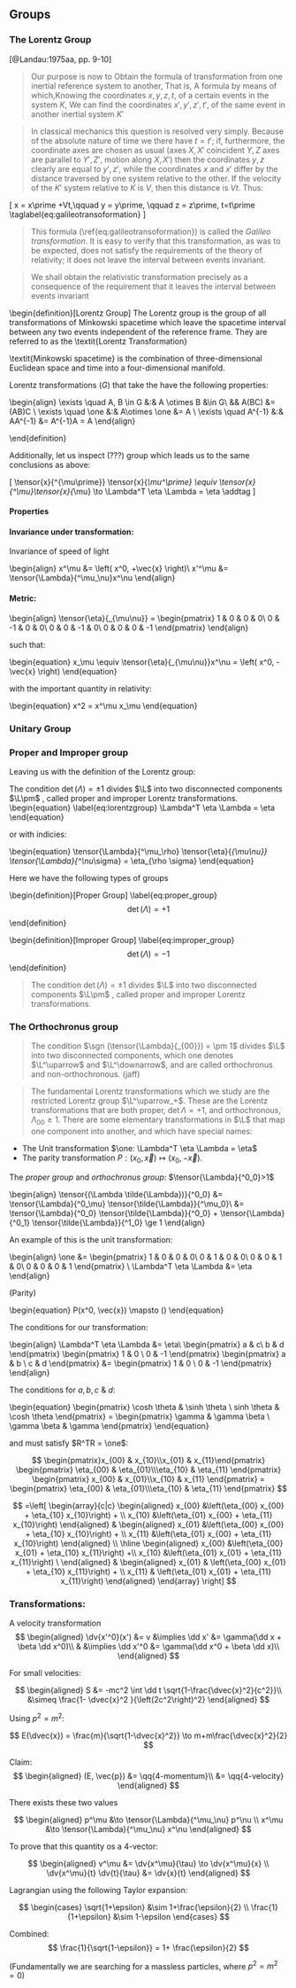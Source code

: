 <!--
@import "assets/custom.md"
-->
## Groups

### The Lorentz Group

[@Landau:1975aa, pp. 9-10] 
<!-- #TODO: Lorrentz Group definition get interesting points -->

>Our purpose is now to Obtain the formula of transformation from one inertial reference system to another, That is, A formula by means of which,Knowing the coordinates $x,y,z,t,$ of a certain events in the system $K$, We can find the coordinates $x\prime,y\prime,z\prime,t\prime,$ of the same event in another inertial system $K\prime$

>In classical mechanics this question is resolved very simply. Because of the absolute nature of time we there have $t = t\prime$; if, furthermore, the coordinate axes are chosen as usual (axes $X, X\prime$ coincident $Y, Z$ axes are parallel to $Y\prime, Z\prime$, motion along $X, X\prime$) then the coordinates $y,z$ clearly are equal to $y\prime,z\prime$, while the coordinates $x$ and $x\prime$ differ by the distance traversed by one system relative to the other. If the velocity of the $K\prime$ system relative to $K$ is $V$, then this distance is $Vt$. Thus:

\[
  x = x\prime +Vt,\qquad y = y\prime, \qquad z = z\prime, t=t\prime
  \taglabel{eq:galileotransoformation}
\]


>This formula (\ref{eq:galileotransoformation}) is called the *Galileo transformation*. It is easy to verify that this transformation, as was to be expected, does not satisfy the requirements of the theory of  relativity; it does not leave the interval between events invariant.

>We shall obtain the relativistic transformation precisely as a consequence of the requirement that it leaves the interval between events invariant

\begin{definition}[Lorentz Group]
The Lorentz group is the group of all transformations of Minkowski spacetime which leave the spacetime interval between any two events independent of the reference frame.  They are referred to as the \textit{Lorentz Transformation}

\textit{Minkowski spacetime} is the combination of three-dimensional Euclidean space and time into a four-dimensional manifold.

Lorentz transformations ($G$) that take the have the following properties:

\begin{align}
    \exists \quad A, B \in G &:&  A \otimes B &\in G\\
    && A(BC) &= (AB)C \\
  \exists \quad \one &:& A\otimes \one &= A \\
  \exists \quad A^{-1} &:& AA^{-1} &= A^{-1}A = A
\end{align}

\end{definition}

Additionally, let us inspect (???) group which leads us to the same conclusions as above:

\[
  \tensor{x}{^{\mu\prime}} \tensor{x}{_\mu^\prime} \equiv \tensor{x}{^\mu}\tensor{x}{_\mu} \to \Lambda^T \eta \Lambda = \eta \addtag
\]



#### Properties

#### Invariance under transformation:
Invariance of speed of light

\begin{align}
  x^\mu &= \left( x^0, +\vec{x} \right)\\
  x'^\mu &= \tensor{\Lambda}{^\mu_\nu}x^\nu
\end{align}

#### Metric:

\begin{align}
  \tensor{\eta}{_{\mu\nu}} = \begin{pmatrix}
    1 & 0 & 0 & 0\\
    0 & -1 & 0 & 0\\
    0 & 0 & -1 & 0\\
    0 & 0 & 0 & -1
  \end{pmatrix}
\end{align}

such that:

\begin{equation}
  x_\mu \equiv \tensor{\eta}{_{\mu\nu}}x^\nu = \left( x^0, -\vec{x} \right)
\end{equation}

with the important quantity in relativity:

\begin{equation}
  x^2 = x^\mu x_\mu
\end{equation}

### Unitary Group

### Proper and Improper group

Leaving us with the definition of the Lorentz group:

The condition $\det(\Lambda) = \pm 1$ divides $\L$ into two disconnected components $\L\pm$ , called proper and improper Lorentz transformations.
\begin{equation}
  \label{eq:lorentzgroup}
  \Lambda^T \eta \Lambda = \eta
\end{equation}

or with indicies:

\begin{equation}
  \tensor{\Lambda}{^\mu_\rho} \tensor{\eta}{_{\mu\nu}} \tensor{\Lambda}{^\nu_\sigma} = \eta_{\rho \sigma}
\end{equation}


Here we have the following types of groups

\begin{definition}[Proper Group]
\label{eq:proper_group}
$$
  \det(\Lambda) = +1
$$
\end{definition}

\begin{definition}[Improper Group]
\label{eq:improper_group}
$$
  \det(\Lambda) = -1
$$
\end{definition}

>The condition $\det(\Lambda) = \pm 1$ divides $\L$ into two disconnected components $\L\pm$ , called proper and improper Lorentz transformations.

### The Orthochronus group

>The condition $\sgn (\tensor{\Lambda}{_{00}}) = \pm 1$ divides $\L$ into two disconnected components, which one denotes $\L^\uparrow$ and $\L^\downarrow$, and are called orthochronus and non-orthochronous. (jaff)

>The fundamental Lorentz transformations which we study are the restricted Lorentz group $\L^\uparrow_+$. These are the Lorentz transformations that are both proper, $\det \Lambda = +1$, and orthochronous, $\Lambda_{00} \ge 1$. There are some elementary transformations in $\L$ that map one component into another, and which have special names:

 - The Unit transformation $\one: \Lambda^T \eta \Lambda = \eta$
 - The parity transformation $P : (x_0,\vec{x}) \mapsto (x_0,-\vec{x})$.
 <!-- - The time-reversal transformation $T : (x_0,\vec{x}) \mapsto (-x_0,\vec{x})$.
 - The space-time-inversion transformation $PT : (x_0,\vec{x}) \mapsto (-x_0,-\vec{x})$. -->


 The _proper group_ and _orthochronus group_: $\tensor{\Lambda}{^0_0}>1$

\begin{align}
  \tensor{(\Lambda \tilde{\Lambda})}{^0_0} &= \tensor{\Lambda}{^0_\mu} \tensor{\tilde{\Lambda}}{^\mu_0}\\
  &= \tensor{\Lambda}{^0_0} \tensor{\tilde{\Lambda}}{^0_0} + \tensor{\Lambda}{^0_1} \tensor{\tilde{\Lambda}}{^1_0} \ge 1
\end{align}

An example of this is the unit transformation:

\begin{align}
  \one &= \begin{pmatrix}
    1 & 0 & 0 & 0\\
    0 & 1 & 0 & 0\\
    0 & 0 & 1 & 0\\
    0 & 0 & 0 & 1
  \end{pmatrix} \\
\Lambda^T \eta \Lambda &= \eta
\end{align}

(Parity)

\begin{equation}
  P(x^0, \vec{x}) \mapsto ()
\end{equation}

The conditions for our transformation:

\begin{align}
  \Lambda^T \eta \Lambda &= \eta\\
  \begin{pmatrix}
    a & c\\ b & d
  \end{pmatrix} \begin{pmatrix}
    1 & 0 \\ 0 & -1
  \end{pmatrix} \begin{pmatrix}
    a & b \\ c & d
  \end{pmatrix} &= \begin{pmatrix}
    1 & 0 \\ 0 & -1
  \end{pmatrix}
\end{align}

The conditions for $a, b, c$ & $d$:

\begin{equation}
  \begin{pmatrix}
    \cosh \theta & \sinh \theta \\ sinh \theta & \cosh \theta
    \end{pmatrix} = \begin{pmatrix}
    \gamma & \gamma \beta \\ \gamma \beta & \gamma
  \end{pmatrix}
\end{equation}

and must satisfy $R^TR = \one$:


$$
\begin{pmatrix}x_{00} & x_{10}\\x_{01} & x_{11}\end{pmatrix}
\begin{pmatrix} \eta_{00} & \eta_{01}\\\eta_{10} & \eta_{11} \end{pmatrix}
\begin{pmatrix} x_{00} & x_{01}\\x_{10} & x_{11} \end{pmatrix} =
\begin{pmatrix} \eta_{00} & \eta_{01}\\\eta_{10} & \eta_{11} \end{pmatrix}
$$

$$
=\left[
\begin{array}{c|c}
  \begin{aligned}
    x_{00} &\left(\eta_{00} x_{00} + \eta_{10} x_{10}\right) + \\
    x_{10} &\left(\eta_{01} x_{00} + \eta_{11} x_{10}\right)
  \end{aligned} & \begin{aligned}
    x_{01} &\left(\eta_{00} x_{00} + \eta_{10} x_{10}\right) + \\
    x_{11} &\left(\eta_{01} x_{00} + \eta_{11} x_{10}\right)
  \end{aligned} \\
  \hline
  \begin{aligned}
  x_{00} &\left(\eta_{00} x_{01} + \eta_{10} x_{11}\right) +\\
  x_{10} &\left(\eta_{01} x_{01} + \eta_{11} x_{11}\right) \
  \end{aligned} & \begin{aligned}
  x_{01} & \left(\eta_{00} x_{01} + \eta_{10} x_{11}\right) + \\
  x_{11} & \left(\eta_{01} x_{01} + \eta_{11} x_{11}\right)
\end{aligned}
\end{array} \right]
$$

### Transformations:

A velocity transformation
$$
\begin{aligned}
  \dv{x'^0}(x') &= v &\implies \dd x' &= \gamma(\dd x + \beta \dd x^0)\\
  & &\implies \dd x'^0 &= \gamma(\dd x^0 + \beta \dd x)\\
\end{aligned}
$$

For small velocities:

$$
\begin{aligned}
S &= -mc^2 \int \dd t \sqrt{1-\frac{\dvec{x}^2}{c^2}}\\
 &\simeq \frac{1- \dvec{x}^2 }{\left(2c^2\right)^2}
\end{aligned}
$$


Using $p^2 = m^2$:

$$
  E(\dvec{x}) = \frac{m}{\sqrt{1-\dvec{x}^2}} \to m+m\frac{\dvec{x}^2}{2}
$$


Claim:
$$
\begin{aligned}
  (E, \vec{p}) &= \qq{4-momentum}\\
  &= \qq{4-velocity}
\end{aligned}
$$

There exists these two values

$$
\begin{aligned}
  p^\mu &\to \tensor{\Lambda}{^\mu_\nu} p^\nu \\
  x^\mu &\to \tensor{\Lambda}{^\mu_\nu} x^\nu
\end{aligned}
$$

To prove that this quantity os a 4-vector:

$$
\begin{aligned}
  v^\mu &= \dv{x^\mu}{\tau} \to  \dv{x^\mu}{x} \\
  \dv{x^\mu}{t} \dv{t}{\tau} &= \dv{x}{t}
\end{aligned}
$$



Lagrangian using the following Taylor expansion:

$$
\begin{cases}
  \sqrt{1+\epsilon} &\sim 1+\frac{\epsilon}{2} \\
  \frac{1}{1+\epsilon} &\sim 1-\epsilon
\end{cases}
$$

Combined:
$$
  \frac{1}{\sqrt{1-\epsilon}} = 1+ \frac{\epsilon}{2}
$$


(Fundamentally we are searching for a massless particles, where $p^2 = m^2 = 0$)
